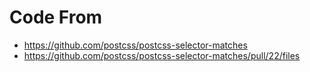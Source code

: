 # Code From

- https://github.com/postcss/postcss-selector-matches
- https://github.com/postcss/postcss-selector-matches/pull/22/files
